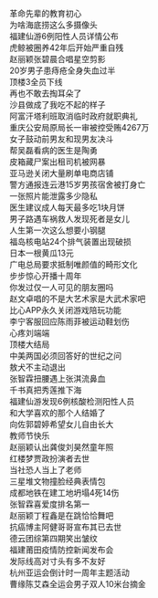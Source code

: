 革命先辈的教育初心  
为啥海底捞这么多摄像头  
福建仙游6例阳性人员详情公布  
虎鲸被圈养42年后开始严重自残  
赵丽颖张碧晨合唱星空剪影  
20岁男子患痔疮全身失血过半  
顶楼3全员下线  
再也不敢去掏耳朵了  
沙县做成了我吃不起的样子  
阿富汗塔利班取消临时政府就职典礼  
重庆公安局原局长一审被控受贿4267万  
女子鼓动前男友和现男友决斗  
帮吴磊看病的医生是陶勇  
皮箱藏尸案出租司机被网暴  
亚马逊关闭大量刷单电商店铺  
警方通报连云港15岁男孩宿舍被打身亡  
一张照片能泄露多少隐私  
医生建议成人每天最多吃1块月饼  
男子路遇车祸救人发现死者是女儿  
人生第一次这么想要小钢腿  
福岛核电站24个排气装置出现破损  
日本一根黄瓜13元  
广电总局要求抵制唯颜值的畸形文化  
步步惊心开播十周年  
你发过仅一人可见的朋友圈吗  
赵文卓唱的不是大艺术家是大武术家吧  
比心APP永久关闭游戏陪玩功能  
李宁客服回应陈雨菲被运动鞋划伤  
心疼刘端端  
顶楼大结局  
中美两国必须回答好的世纪之问  
敖犬不主动退出  
张智霖扭腰遇上张淇流鼻血  
千书真把秀莲推下海  
福建仙游发现6例核酸检测阳性人员  
和大学喜欢的那个人结婚了  
向佐郭碧婷希望女儿自由长大  
教师节快乐  
赵丽颖认出龚俊刘昊然童年照  
红楼梦贾政扮演者去世  
当社恐人当上了老师  
三星堆文物撞脸经典表情包  
成都地铁在建工地坍塌4死14伤  
张智霖喜爱度排名第一  
赵丽颖丁程鑫是在跳恰恰舞吧  
抗癌博主阿健哥哥宣布其已去世  
德云团综第四期笑出皱纹  
福建莆田疫情防控新闻发布会  
发际线高对寸头有多不友好  
杭州亚运会倒计时一周年主题活动  
曹缘陈艾森全运会男子双人10米台摘金  
